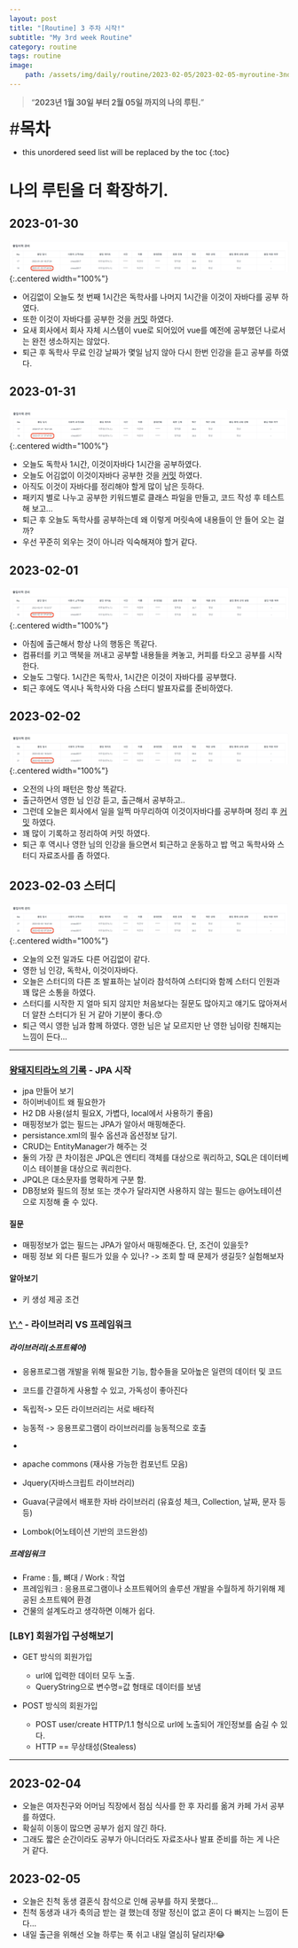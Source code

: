 ```yaml
---
layout: post
title: "[Routine] 3 주차 시작!"
subtitle: "My 3rd week Routine"
category: routine
tags: routine
image:
    path: /assets/img/daily/routine/2023-02-05/2023-02-05-myroutine-3nd.png
---
```


> “**2023년 1월 30일 부터 2월 05일 까지의 나의 루틴.**”

<span style="font-size:30px;">\#**목차**</span>
* this unordered seed list will be replaced by the toc
{:toc}

# 나의 루틴을 더 확장하기.

## 2023-01-30
![2023-01-30](/assets/img/daily/routine/2023-02-05/2023-01-30_myroutine.png){:.centered width="100%"}
- 어김없이 오늘도 첫 번째 1시간은 독학사를 나머지 1시간을 이것이 자바다를 공부 하였다.
- 또한 이것이 자바다를 공부한 것을 [커밋](https://github.com/thisiswoo/thisisjava/commit/879381597005e16024fcafde1939b9bca573f705) 하였다.
- 요새 회사에서 회사 자체 시스템이 vue로 되어있어 vue를 예전에 공부했던 나로서는 완전 생소하지는 않았다.
- 퇴근 후 독학사 무료 인강 날짜가 몇일 남지 않아 다시 한번 인강을 듣고 공부를 하였다.

## 2023-01-31
![2023-01-31](/assets/img/daily/routine/2023-02-05/2023-01-31_myroutine.png){:.centered width="100%"}
- 오늘도 독학사 1시간, 이것이자바다 1시간을 공부하였다.
- 오늘도 어김없이 이것이자바다 공부한 것을 [커밋](https://github.com/thisiswoo/thisisjava/commit/f239cbeb0252e70c862bd2acb2f51b56f758e751) 하였다.
- 아직도 이것이 자바다를 정리해야 할게 많이 남은 듯하다. 
- 패키지 별로 나누고 공부한 키워드별로 클래스 파일을 만들고, 코드 작성 후 테스트해 보고...
- 퇴근 후 오늘도 독학사를 공부하는데 왜 이렇게 머릿속에 내용들이 안 들어 오는 걸까?
- 우선 꾸준히 외우는 것이 아니라 익숙해져야 할거 같다.

## 2023-02-01
![2023-02-01](/assets/img/daily/routine/2023-02-05/2023-02-01_myroutine.png){:.centered width="100%"}
- 아침에 출근해서 항상 나의 행동은 똑같다.
- 컴퓨터를 키고 맥북을 꺼내고 공부할 내용들을 켜놓고, 커피를 타오고 공부를 시작한다.
- 오늘도 그렇다. 1시간은 독학사, 1시간은 이것이 자바다를 공부했다.
- 퇴근 후에도 역시나 독학사와 다음 스터디 발표자료를 준비하였다.

## 2023-02-02
![2023-02-02](/assets/img/daily/routine/2023-02-05/2023-02-02_myroutine.png){:.centered width="100%"}
- 오전의 나의 패턴은 항상 똑같다.
- 출근하면서 영한 님 인강 듣고, 출근해서 공부하고..
- 그런데 오늘은 회사에서 일을 일찍 마무리하여 이것이자바다를 공부하며 정리 후 [커밋](https://github.com/thisiswoo/thisisjava/commit/bdab93d2ef1e5a8df6991f755e5ec3af4606887c) 하였다.
- 꽤 많이 기록하고 정리하여 커밋 하였다.
- 퇴근 후 역시나 영한 님의 인강을 들으면서 퇴근하고 운동하고 밥 먹고 독학사와 스터디 자료조사를 좀 하였다.

## 2023-02-03 스터디
![2023-02-03](/assets/img/daily/routine/2023-02-05/2023-02-03_myroutine.png){:.centered width="100%"}
- 오늘의 오전 일과도 다른 어김없이 같다.
- 영한 님 인강, 독학사, 이것이자바다.
- 오늘은 스터디의 다른 조 발표하는 날이라 참석하여 스터디와 함께 스터디 인원과 꽤 많은 소통을 하였다.
- 스터디를 시작한 지 얼마 되지 않지만 처음보다는 질문도 많아지고 얘기도 많아져서 더 알찬 스터디가 된 거 같아 기분이 좋다.😙 
- 퇴근 역시 영한 님과 함께 하였다. 영한 님은 날 모르지만 난 영한 님이랑 친해지는 느낌이 든다...

***

### [왕돼지티라노의 기록](https://blog.naver.com/rnaqk11/222998259592) - JPA 시작
- jpa 만들어 보기
- 하이버네이트 왜 필요한가
- H2 DB 사용(설치 필요X, 가볍다, local에서 사용하기 좋음)
- 매핑정보가 없는 필드는 JPA가 알아서 매핑해준다.
- persistance.xml의 필수 옵션과 옵션정보 담기.
- CRUD는 EntityManager가 해주는 것
- 둘의 가장 큰 차이점은 JPQL은 엔티티 객체를 대상으로 쿼리하고, SQL은 데이터베이스 테이블을 대상으로 쿼리한다.
- JPQL은 대소문자를 명확하게 구분 함.
- DB정보와 필드의 정보 또는 갯수가 달라지면 사용하지 않는 필드는 @어노테이션으로 지정해 줄 수 있다.

#### 질문
- 매핑정보가 없는 필드는 JPA가 알아서 매핑해준다. 단, 조건이 있을듯?
- 매핑 정보 외 다른 필드가 있을 수 있나? -> 조회 할 때 문제가 생길듯? 실험해보자

#### 알아보기
- 키 생성 제공 조건

### [\\^\.^](https://blog.naver.com/majo119) - 라이브러리 VS 프레임워크

##### 라이브러리(소프트웨어)
- 응용프로그램 개발을 위해 필요한 기능, 함수들을 모아높은 일련의 데이터 및 코드
- 코드를 간결하게 사용할 수 있고, 가독성이 좋아진다

- 독립적-> 모든 라이브러리는 서로 배타적
- 능동적 -> 응용프로그램이 라이브러리를 능동적으로 호출
- 
- apache commons (재사용 가능한 컴포넌트 모음)
- Jquery(자바스크립트 라이브러리)
- Guava(구글에서 배포한 자바 라이브러리 (유효성 체크, Collection, 날짜, 문자 등등)
- Lombok(어노테이션 기반의 코드완성)

##### 프레임워크
- Frame : 틀, 뼈대 / Work : 작업
- 프레임워크 : 응용프로그램이나 소프트웨어의 솔루션 개발을 수월하게 하기위해 제공된 소프트웨어 환경
- 건물의 설계도라고 생각하면 이해가 쉽다.

### [LBY] 회원가입 구성해보기
- GET 방식의 회원가입
  - url에 입력한 데이터 모두 노출.
  - QueryString으로 변수명=값 형태로 데이터를 보냄

- POST 방식의 회원가입
  - POST user/create HTTP/1.1 형식으로 url에 노출되어 개인정보를 숨길 수 있다.
  - HTTP == 무상태성(Stealess)

***

## 2023-02-04
- 오늘은 여자친구와 어머님 직장에서 점심 식사를 한 후 자리를 옮겨 카페 가서 공부를 하였다.
- 확실히 이동이 많으면 공부가 쉽지 않긴 하다.
- 그래도 짧은 순간이라도 공부가 아니더라도 자료조사나 발표 준비를 하는 게 나은 거 같다.

## 2023-02-05
- 오늘은 친척 동생 결혼식 참석으로 인해 공부를 하지 못했다...
- 친척 동생과 내가 축의금 받는 걸 했는데 정말 정신이 없고 혼이 다 빠지는 느낌이 든다...
- 내일 출근을 위해선 오늘 하루는 푹 쉬고 내일 열심히 달리자!😂

<!-- Links -->